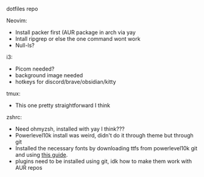 dotfiles repo

Neovim:
- Install packer first (AUR package in arch via yay
- Intall ripgrep or else the one command wont work
- Null-ls?

i3:
- Picom needed?
- background image needed
- hotkeys for discord/brave/obsidian/kitty

tmux:
- This one pretty straightforward I think

zshrc:
- Need ohmyzsh, installed with yay I think???
- Powerlevel10k install was weird, didn't do it through theme but through git
- Installed the necessary fonts by downloading ttfs from powerlevel10k git and using [this guide](https://www.unixtutorial.org/how-to-install-ttf-fonts-in-linux/).
- plugins need to be installed using git, idk how to make them work with AUR repos


